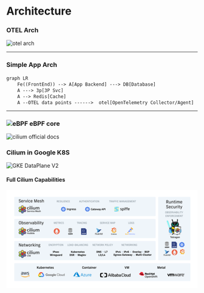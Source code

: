 # Architecture 




### OTEL Arch 

![otel arch](https://opentelemetry.io/img/otel-diagram.svg)


---

### Simple App Arch

```mermaid
graph LR
    Fe((FrontEnd)) --> A[App Backend] ---> DB[Database]
    A ---> 3p[3P Svc]
    A --> Redis[Cache]
    A --OTEL data points ------>  otel[OpenTelemetry Collector/Agent]

```


---



###  ![eBPF](https://avatars.githubusercontent.com/u/21054566?s=50&v=4) eBPF core
![cilium official docs](https://ebpf.io/static/diagram-b6b32006ea52570dc6773f5dbf9ef8dc.svg)

### Cilium in Google K8S
![GKE DataPlane V2](https://storage.googleapis.com/gweb-cloudblog-publish/images/Container_Networking_Interface.max-1100x1100.jpg)




#### Full Cilium Capabilities
![full cilium capabilities](https://raw.githubusercontent.com/cilium/cilium/main/Documentation/images/cilium-overview.png)

